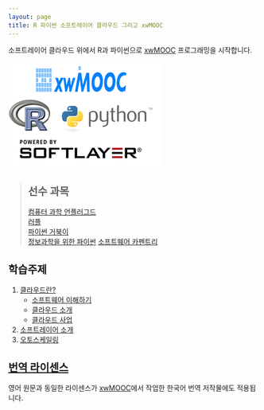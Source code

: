 ```yaml
---
layout: page
title: R 파이썬 소프트레이어 클라우드 그리고 xwMOOC
---
```


소프트레이어 클라우드 위에서 R과 파이썬으로 [xwMOOC](http://www.xwmooc.net/) 프로그래밍을 시작합니다.

![R, Python, SoftLayer with xwMOOC](fig/project-logo.png)

> ## 선수 과목
>
> [컴퓨터 과학 언플러그드](http://www.xwmooc.net/csunplugged/book.html)  
> [러플](http://rur-ple.xwmooc.net/)  
> [파이썬 거북이](http://statkclee.github.io/python-novice-turtles/index-kr.html)  
> [정보과학을 위한 파이썬](http://python.xwmooc.net/)
> [소프트웨어 카펜트리](http://www.xwmooc.net/swc/)

## 학습주제
		
1.  [클라우드란?](01-intro.html)
    - [소프트웨어 이해하기](01-software.html)
    - [클라우드 소개](01-cloud.html)
    - [클라우드 사업](01-cloud-biz.html)
2.  [소프트레이어 소개](02-softlayer.html)
3.  [오토스케일링](03-auto-scaling.html)

## [번역 라이센스](license.html)

영어 원문과 동일한 라이센스가 [xwMOOC](http://xwmooc.net/)에서 작업한 한국어 번역 저작물에도 적용됩니다.


